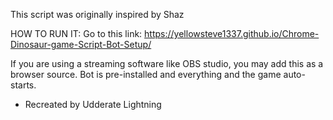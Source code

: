 This script was originally inspired by Shaz

HOW TO RUN IT:
Go to this link:
https://yellowsteve1337.github.io/Chrome-Dinosaur-game-Script-Bot-Setup/

If you are using a streaming software like OBS studio, you may add this as a browser source. Bot is pre-installed and everything and the game auto-starts.

- Recreated by Udderate Lightning
